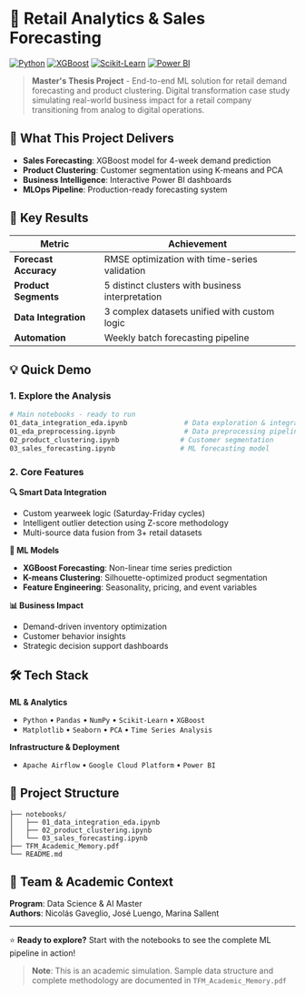 # 🛒  Retail Analytics & Sales Forecasting

[![Python](https://img.shields.io/badge/Python-3.8+-blue.svg)](https://python.org) [![XGBoost](https://img.shields.io/badge/XGBoost-Latest-green.svg)](https://xgboost.readthedocs.io) [![Scikit-Learn](https://img.shields.io/badge/Scikit--Learn-Latest-orange.svg)](https://scikit-learn.org) [![Power BI](https://img.shields.io/badge/Power%20BI-Dashboard-yellow.svg)](https://powerbi.microsoft.com)

> **Master's Thesis Project** - End-to-end ML solution for retail demand forecasting and product clustering. Digital transformation case study simulating real-world business impact for a retail company transitioning from analog to digital operations.

## 🎯 What This Project Delivers

- **Sales Forecasting**: XGBoost model for 4-week demand prediction
- **Product Clustering**: Customer segmentation using K-means and PCA  
- **Business Intelligence**: Interactive Power BI dashboards
- **MLOps Pipeline**: Production-ready forecasting system

## 🚀 Key Results

| Metric | Achievement |
|--------|------------|
| **Forecast Accuracy** | RMSE optimization with time-series validation |
| **Product Segments** | 5 distinct clusters with business interpretation |
| **Data Integration** | 3 complex datasets unified with custom logic |
| **Automation** | Weekly batch forecasting pipeline |

## 💡 Quick Demo

### 1. Explore the Analysis
```bash
# Main notebooks - ready to run
01_data_integration_eda.ipynb              # Data exploration & integration
01_eda_preprocessing.ipynb                 # Data preprocessing pipeline
02_product_clustering.ipynb               # Customer segmentation  
03_sales_forecasting.ipynb                # ML forecasting model
```

### 2. Core Features

**🔍 Smart Data Integration**
- Custom yearweek logic (Saturday-Friday cycles)
- Intelligent outlier detection using Z-score methodology
- Multi-source data fusion from 3+ retail datasets

**🤖 ML Models**
- **XGBoost Forecasting**: Non-linear time series prediction
- **K-means Clustering**: Silhouette-optimized product segmentation
- **Feature Engineering**: Seasonality, pricing, and event variables

**📊 Business Impact**
- Demand-driven inventory optimization
- Customer behavior insights
- Strategic decision support dashboards

## 🛠️ Tech Stack

**ML & Analytics**
- `Python` • `Pandas` • `NumPy` • `Scikit-Learn` • `XGBoost`
- `Matplotlib` • `Seaborn` • `PCA` • `Time Series Analysis`

**Infrastructure & Deployment**
- `Apache Airflow` • `Google Cloud Platform` • `Power BI`

## 📁 Project Structure

```
├── notebooks/
│   ├── 01_data_integration_eda.ipynb
│   ├── 02_product_clustering.ipynb
│   └── 03_sales_forecasting.ipynb
├── TFM_Academic_Memory.pdf
└── README.md
```

## 👥 Team & Academic Context

**Program**: Data Science & AI Master  
**Authors**: Nicolás Gaveglio, José Luengo, Marina Sallent

---

⭐ **Ready to explore?** Start with the notebooks to see the complete ML pipeline in action!

> **Note**: This is an academic simulation. Sample data structure and complete methodology are documented in `TFM_Academic_Memory.pdf`

